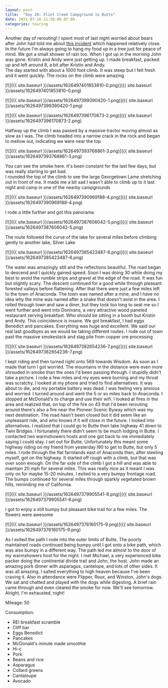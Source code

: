 ```yaml
---
layout: post
title:  "Day 20: Flint Creek Campground to Butte"
date: 2021-07-16 21:50:00-07:00
categories: touring
---
```

Another day of rerouting! I spent most of last night worried about bears after John had told me about [this incident](https://road.cc/content/news/grizzly-bear-killed-bikepacking-cyclist-shot-dead-284765) which happened relatively close. In the future I'm always going to hang my food up in a tree just for peace of mind. We got a small shower of rain too. When I got up in the morning John was gone. Kristin and Andy were just getting up. I made breakfast, packed up and left around 8, a bit after Kristin and Andy.  
The day started with about a 1000 foot climb. It was steep but I felt fresh and it went quickly. The rocks on the climb were amazing  

[![]({{ site.baseurl }}/assets/1626497401853810-0.png)]({{ site.baseurl }}/assets/1626497401853810-0.png)

[![]({{ site.baseurl }}/assets/1626497399390420-1.png)]({{ site.baseurl }}/assets/1626497399390420-1.png)

[![]({{ site.baseurl }}/assets/1626497396170873-2.png)]({{ site.baseurl }}/assets/1626497396170873-2.png)
  
Halfway up the climb I was passed by a massive tractor moving almost as slow as I was. The climb headed into a narrow crack in the rock and began to mellow out, indicating we were near the top  

[![]({{ site.baseurl }}/assets/1626497393768861-3.png)]({{ site.baseurl }}/assets/1626497393768861-3.png)
  
You can see the smoke here. It's been constant for the last few days, but was really starting to get bad.   
I rounded the top of the climb to see the large Georgetown Lame stretching out in front of me. It made me a bit sad I wasn't able to climb up to it last night and camp in one of the nearby campgrounds  

[![]({{ site.baseurl }}/assets/1626497390969188-4.png)]({{ site.baseurl }}/assets/1626497390969188-4.png)
  
I rode a little further and got this panorama  

[![]({{ site.baseurl }}/assets/1626497387606042-5.png)]({{ site.baseurl }}/assets/1626497387606042-5.png)
  
The route followed the curve of the lake for several miles before climbing gently to another lake, Silver Lake  

[![]({{ site.baseurl }}/assets/1626497385423487-6.png)]({{ site.baseurl }}/assets/1626497385423487-6.png)
  
The water was amazingly still and the reflections beautiful. The road began to descend and I quickly gained speed. Soon I was doing 30 while doing my best to avoid the rumble strips and gravel at the edge of the road. It was fun but slightly scary. The descent continued for a good while through pleasant forested valleys before flattening. After that there were just a few miles left to the town of Anaconda. The town was named after a mine, and I have no idea why the mine was named after a snake that doesn't exist in the area. I rolled through town and saw a diner, but they took too long to seat me so I went further and went into Donivans, a very attractive wood paneled restaurant serving breakfast. Who should be sitting in a booth but Kristin and Andy. This coincidence is insane. We got breakfast, I had eggs Benedict and pancakes. Everything was huge and excellent. We said our real last goodbyes as we would be taking different routes. I rode out of town past the massive smokestack and slag pile from copper ore processing  

[![]({{ site.baseurl }}/assets/1626497382654236-7.png)]({{ site.baseurl }}/assets/1626497382654236-7.png)
  
I kept riding and then turned right onto 569 towards Wisdom. As soon as I made that turn I got worried. The mountains in the distance were even more shrouded in smoke than the ones I'd been passing through. I stupidly didn't take a picture. I rode a few miles and my eyes were burning and my throat was scratchy. I looked at my phone and tried to find alternatives. It was about to die, and my portable battery was dead. I was feeling very anxious and worried. I turned around and went the 5 or so miles back to Anaconda. I stopped at McDonald's to charge and use their wifi. I looked at fires in the area and realized that, on top of the fire on 43 that I'd been rerouting around there's also a fire near the Pioneer Scenic Byway which was my next destination. The road hasn't been closed but it did seem like an unpleasant ride, and who knows if it will close in the future. I looked into alternatives. I realized that I could go to Butte then take highway 41 down to Twin Bridges. I fortunately there didn't seem to be much lodging in Butte. I contacted two warmshowers hosts and one got back to me immediately saying I could stay. I set out for Butte. Unfortunately this meant some highway riding on my friend from yesterday I90 to get to Butte, but only 5 miles. I rode through the flat farmlands east of Anaconda then, after steeling myself, got on the highway. It started off rough with a climb, but that was over soon enough. On the far side of the climb I got a hill and was able to maintain 20 mph for several miles. This was really nice as it meant I was only on for maybe 15-20 minutes. I exited to a very bumpy frontage road. The bumps continued for several miles through sparkly vegetated brown hills, reminding me of California.   

[![]({{ site.baseurl }}/assets/1626497379905541-8.png)]({{ site.baseurl }}/assets/1626497379905541-8.png)
  
I got to enjoy a still bumpy but pleasant bike trail for a few miles. The flowers were awesome  

[![]({{ site.baseurl }}/assets/1626497376160175-9.png)]({{ site.baseurl }}/assets/1626497376160175-9.png)
  
As I exited the path I rode into the outer limits of Butte. The poorly maintained roads continued being bumpy until I got onto a bike path, which was also bumpy in a different way. The path led me almost to the door of my warmshowers host for the night. I met Michael, a very experienced bike packer doing the continental divide trail and John, the host. John made an amazing pork dinner with asparagus, cantelope, and lots of other sides. It was all amazing. I salted everything to high heaven because I've been craving it. Also in attendance were Flipper, Roux, and Winston, John's dogs. We sat and chatted and played with the dogs while digesting. A brief rain came through and even cleared the smoke for now. We'll see tomorrow. Alright, I'm exhausted, night!  

Mileage: 50

Consumption:
- REI breakfast scramble
- Cliff bar
- Eggs Benedict
- Pancakes
- McDonald's minute made smoothie
- Hi-c
- Pork
- Beans and rice
- Asparagus
- Collard greens
- Cantaloupe
- Avocado
